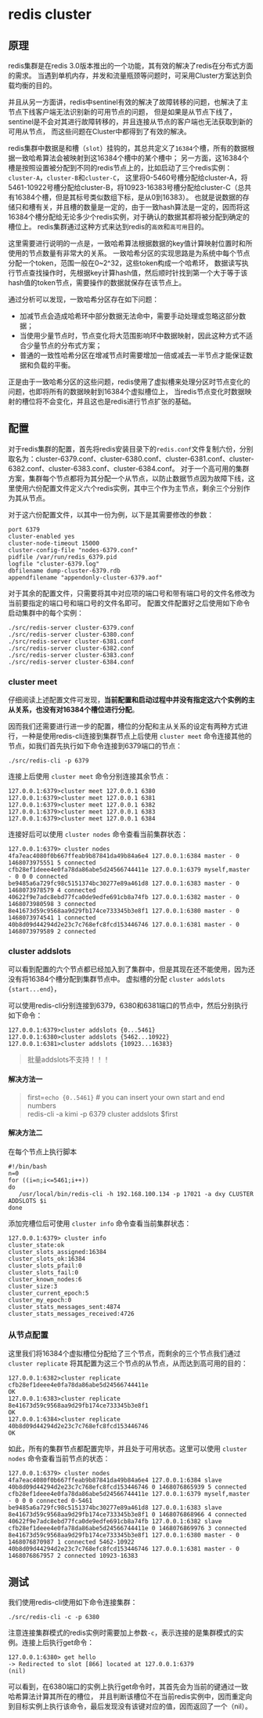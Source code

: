 # redis cluster

## 原理
redis集群是在redis 3.0版本推出的一个功能，其有效的解决了redis在分布式方面的需求。
当遇到单机内存，并发和流量瓶颈等问题时，可采用Cluster方案达到负载均衡的目的。  

并且从另一方面讲，redis中sentinel有效的解决了故障转移的问题，也解决了主节点下线客户端无法识别新的可用节点的问题，
但是如果是从节点下线了，sentinel是不会对其进行故障转移的，并且连接从节点的客户端也无法获取到新的可用从节点，
而这些问题在Cluster中都得到了有效的解决。


redis集群中数据是和槽（`slot`）挂钩的，其总共定义了`16384`个槽，所有的数据根据一致哈希算法会被映射到这16384个槽中的某个槽中；
另一方面，这16384个槽是按照设置被分配到不同的redis节点上的，比如启动了三个redis实例：`cluster-A`，`cluster-B`和`cluster-C`，
这里将0-5460号槽分配给cluster-A，将5461-10922号槽分配给cluster-B，将10923-16383号槽分配给cluster-C（总共有16384个槽，但是其标号类似数组下标，是从0到16383）。
也就是说数据的存储只和槽有关，并且槽的数量是一定的，由于一致hash算法是一定的，因而将这16384个槽分配给无论多少个redis实例，对于确认的数据其都将被分配到确定的槽位上。
redis集群通过这种方式来达到redis的`高效`和`高可用`目的。



这里需要进行说明的一点是，一致哈希算法根据数据的key值计算映射位置时和所使用的节点数量有非常大的关系。
一致哈希分区的实现思路是为系统中每个节点分配一个token，范围一般在0~2^32，这些token构成一个哈希环，
数据读写执行节点查找操作时，先根据key计算hash值，然后顺时针找到第一个大于等于该hash值的token节点，需要操作的数据就保存在该节点上。


通过分析可以发现，一致哈希分区存在如下问题：

- 加减节点会造成哈希环中部分数据无法命中，需要手动处理或忽略这部分数据；
- 当使用少量节点时，节点变化将大范围影响环中数据映射，因此这种方式不适合少量节点的分布式方案；
- 普通的一致性哈希分区在增减节点时需要增加一倍或减去一半节点才能保证数据和负载的平衡。

正是由于一致哈希分区的这些问题，redis使用了虚拟槽来处理分区时节点变化的问题，也即将所有的数据映射到16384个虚拟槽位上，
当redis节点变化时数据映射的槽位将不会变化，并且这也是redis进行节点扩张的基础。



## 配置
对于redis集群的配置，首先将redis安装目录下的`redis.conf`文件复制六份，分别取名为：cluster-6379.conf、cluster-6380.conf、cluster-6381.conf、cluster-6382.conf、cluster-6383.conf、cluster-6384.conf。
对于一个高可用的集群方案，集群每个节点都将为其分配一个从节点，以防止数据节点因为故障下线，这里使用六份配置文件定义六个redis实例，其中三个作为主节点，剩余三个分别作为其从节点。

对于这六份配置文件，以其中一份为例，以下是其需要修改的参数：
```
port 6379
cluster-enabled yes
cluster-node-timeout 15000
cluster-config-file "nodes-6379.conf"
pidfile /var/run/redis_6379.pid
logfile "cluster-6379.log"
dbfilename dump-cluster-6379.rdb
appendfilename "appendonly-cluster-6379.aof"
```

对于其余的配置文件，只需要将其中对应项的端口号和带有端口号的文件名修改为当前要指定的端口号和端口号的文件名即可。
配置文件配置好之后使用如下命令启动集群中的每个实例：

```
./src/redis-server cluster-6379.conf
./src/redis-server cluster-6380.conf
./src/redis-server cluster-6381.conf
./src/redis-server cluster-6382.conf
./src/redis-server cluster-6383.conf
./src/redis-server cluster-6384.conf
```


### cluster meet

仔细阅读上述配置文件可发现，**当前配置和启动过程中并没有指定这六个实例的主从关系，也没有对16384个槽位进行分配**。

因而我们还需要进行进一步的配置，槽位的分配和主从关系的设定有两种方式进行，一种是使用redis-cli连接到集群节点上后使用 `cluster meet` 命令连接其他的节点，如我们首先执行如下命令连接到6379端口的节点：

```
./src/redis-cli -p 6379
```

连接上后使用 `cluster meet` 命令分别连接其余节点：

```
127.0.0.1:6379>cluster meet 127.0.0.1 6380
127.0.0.1:6379>cluster meet 127.0.0.1 6381
127.0.0.1:6379>cluster meet 127.0.0.1 6382
127.0.0.1:6379>cluster meet 127.0.0.1 6383
127.0.0.1:6379>cluster meet 127.0.0.1 6384 
```


连接好后可以使用 `cluster nodes` 命令查看当前集群状态：
```
127.0.0.1:6379> cluster nodes
4fa7eac4080f0b667ffeab9b87841da49b84a6e4 127.0.0.1:6384 master - 0 1468073975551 5 connected
cfb28ef1deee4e0fa78da86abe5d24566744411e 127.0.0.1:6379 myself,master - 0 0 0 connected
be9485a6a729fc98c5151374bc30277e89a461d8 127.0.0.1:6383 master - 0 1468073978579 4 connected
40622f9e7adc8ebd77fca0de9edfe691cb8a74fb 127.0.0.1:6382 master - 0 1468073980598 3 connected
8e41673d59c9568aa9d29fb174ce733345b3e8f1 127.0.0.1:6380 master - 0 1468073974541 1 connected
40b8d09d44294d2e23c7c768efc8fcd153446746 127.0.0.1:6381 master - 0 1468073979589 2 connected
```

### cluster addslots

可以看到配置的六个节点都已经加入到了集群中，但是其现在还不能使用，因为还没有将16384个槽分配到集群节点中。
虚拟槽的分配 `cluster addslots {start...end}`，

可以使用redis-cli分别连接到6379，6380和6381端口的节点中，然后分别执行如下命令：

```
127.0.0.1:6379>cluster addslots {0...5461}
127.0.0.1:6380>cluster addslots {5462...10922}
127.0.0.1:6381>cluster addslots {10923...16383}
```


> 批量addslots不支持！！！    

#### 解决方法一
> first=`echo {0..5461}` # you can insert your own start and end numbers  
> redis-cli -a kimi -p 6379 cluster addslots $first

#### 解决方法二
在每个节点上执行脚本
```
#!/bin/bash
n=0
for ((i=n;i<=5461;i++))
do
   /usr/local/bin/redis-cli -h 192.168.100.134 -p 17021 -a dxy CLUSTER ADDSLOTS $i
done
```



添加完槽位后可使用 `cluster info` 命令查看当前集群状态：

```
127.0.0.1:6379> cluster info
cluster_state:ok
cluster_slots_assigned:16384
cluster_slots_ok:16384
cluster_slots_pfail:0
cluster_slots_fail:0
cluster_known_nodes:6
cluster_size:3
cluster_current_epoch:5
cluster_my_epoch:0
cluster_stats_messages_sent:4874
cluster_stats_messages_received:4726 
```


### 从节点配置

这里我们将16384个虚拟槽位分配给了三个节点，而剩余的三个节点我们通过 `cluster replicate` 将其配置为这三个节点的从节点，从而达到高可用的目的：

```
127.0.0.1:6382>cluster replicate cfb28ef1deee4e0fa78da86abe5d24566744411e
OK
127.0.0.1:6383>cluster replicate 8e41673d59c9568aa9d29fb174ce733345b3e8f1
OK
127.0.0.1:6384>cluster replicate 40b8d09d44294d2e23c7c768efc8fcd153446746
OK 
```

如此，所有的集群节点都配置完毕，并且处于可用状态。这里可以使用 `cluster nodes` 命令查看当前节点的状态：
```
127.0.0.1:6379> cluster nodes
4fa7eac4080f0b667ffeab9b87841da49b84a6e4 127.0.0.1:6384 slave 40b8d09d44294d2e23c7c768efc8fcd153446746 0 1468076865939 5 connected
cfb28ef1deee4e0fa78da86abe5d24566744411e 127.0.0.1:6379 myself,master - 0 0 0 connected 0-5461
be9485a6a729fc98c5151374bc30277e89a461d8 127.0.0.1:6383 slave 8e41673d59c9568aa9d29fb174ce733345b3e8f1 0 1468076868966 4 connected
40622f9e7adc8ebd77fca0de9edfe691cb8a74fb 127.0.0.1:6382 slave cfb28ef1deee4e0fa78da86abe5d24566744411e 0 1468076869976 3 connected
8e41673d59c9568aa9d29fb174ce733345b3e8f1 127.0.0.1:6380 master - 0 1468076870987 1 connected 5462-10922
40b8d09d44294d2e23c7c768efc8fcd153446746 127.0.0.1:6381 master - 0 1468076867957 2 connected 10923-16383
```

## 测试
我们使用redis-cli使用如下命令连接集群：
```
./src/redis-cli -c -p 6380
```
注意连接集群模式的redis实例时需要加上参数`-c`，表示连接的是集群模式的实例。连接上后执行get命令：

```
127.0.0.1:6380> get hello
-> Redirected to slot [866] located at 127.0.0.1:6379
(nil)
```

可以看到，在6380端口的实例上执行get命令时，其首先会为当前的键通过一致哈希算法计算其所在的槽位，
并且判断该槽位不在当前redis实例中，因而重定向到目标实例上执行该命令，最后发现没有该键对应的值，因而返回了一个（nil）。